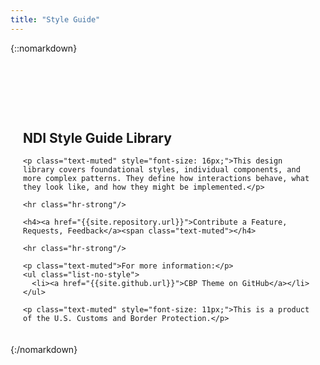 ```yaml
---
title: "Style Guide"
---
```


{::nomarkdown}
<div class="pl-empty-state" style="padding: 20px; padding-top: 80px; margin: auto; max-width: 600px;">
    <h2 class="text-muted">NDI <b>Style Guide</b> Library</h2>

    <p class="text-muted" style="font-size: 16px;">This design library covers foundational styles, individual components, and more complex patterns. They define how interactions behave, what they look like, and how they might be implemented.</p>

    <hr class="hr-strong"/>

    <h4><a href="{{site.repository.url}}">Contribute a Feature, Requests, Feedback</a><span class="text-muted"></h4>

    <hr class="hr-strong"/>

    <p class="text-muted">For more information:</p>
    <ul class="list-no-style">
      <li><a href="{{site.github.url}}">CBP Theme on GitHub</a></li>
    </ul>

    <p class="text-muted" style="font-size: 11px;">This is a product of the U.S. Customs and Border Protection.</p>
</div>
{:/nomarkdown}
